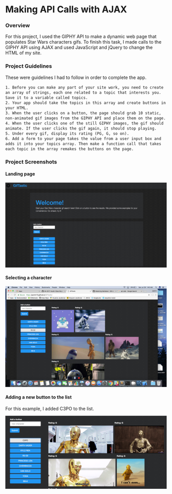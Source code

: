 # Making API Calls with AJAX

### Overview

For this project, I used the GIPHY API to make a dynamic web page that populates Star Wars characters gifs. To finish this task, I made calls to the GIPHY API using AJAX and used JavaScript and jQuery to change the HTML of my site.

### Project Guidelines

These were guidelines I had to follow in order to complete the app.

    1. Before you can make any part of your site work, you need to create an array of strings, each one related to a topic that interests you. Save it to a variable called topics.
    2. Your app should take the topics in this array and create buttons in your HTML.
    3. When the user clicks on a button, the page should grab 10 static, non-animated gif images from the GIPHY API and place them on the page.
    4. When the user clicks one of the still GIPHY images, the gif should animate. If the user clicks the gif again, it should stop playing.
    5. Under every gif, display its rating (PG, G, so on).
    6. Add a form to your page takes the value from a user input box and adds it into your topics array. Then make a function call that takes each topic in the array remakes the buttons on the page.

### Project Screenshots

#### Landing page

![landingPage](assets/images/landingPage.png)

#### Selecting a character

![selectPage](assets/images/selectPage.png)

#### Adding a new button to the list

For this example, I added C3PO to the list. 

![newButtonPage](assets/images/newButtonPage.png)


